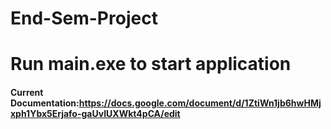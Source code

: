 # End-Sem-Project

# Run main.exe to start application

#### Current Documentation:https://docs.google.com/document/d/1ZtiWn1jb6hwHMjxph1Ybx5Erjafo-gaUvIUXWkt4pCA/edit
